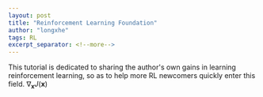 ```yaml
---
layout: post
title: "Reinforcement Learning Foundation"
author: "longxhe"
tags: RL
excerpt_separator: <!--more-->
---
```


This tutorial is dedicated to sharing the author's own gains in learning reinforcement learning, so as to help more RL newcomers quickly enter this field.<!--more-->
$\nabla_\boldsymbol{x} J(\boldsymbol{x})$